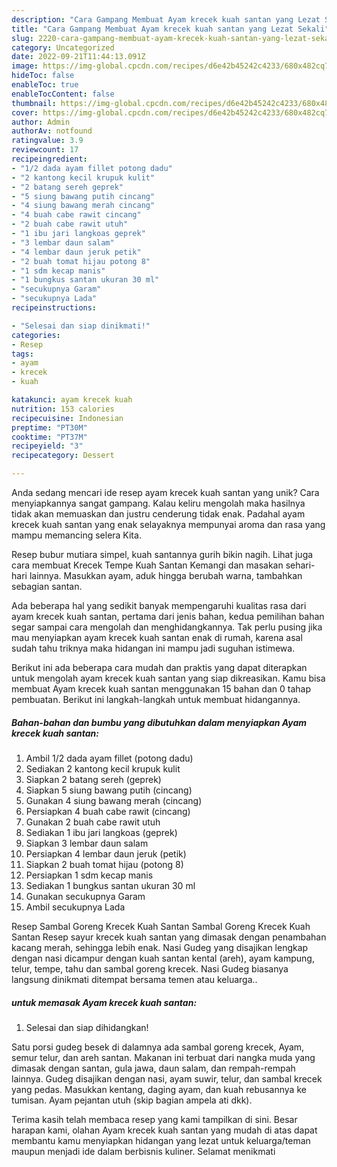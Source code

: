 ```yaml
---
description: "Cara Gampang Membuat Ayam krecek kuah santan yang Lezat Sekali"
title: "Cara Gampang Membuat Ayam krecek kuah santan yang Lezat Sekali"
slug: 2220-cara-gampang-membuat-ayam-krecek-kuah-santan-yang-lezat-sekali
category: Uncategorized
date: 2022-09-21T11:44:13.091Z
image: https://img-global.cpcdn.com/recipes/d6e42b45242c4233/680x482cq70/ayam-krecek-kuah-santan-foto-resep-utama.jpg
hideToc: false
enableToc: true
enableTocContent: false
thumbnail: https://img-global.cpcdn.com/recipes/d6e42b45242c4233/680x482cq70/ayam-krecek-kuah-santan-foto-resep-utama.jpg
cover: https://img-global.cpcdn.com/recipes/d6e42b45242c4233/680x482cq70/ayam-krecek-kuah-santan-foto-resep-utama.jpg
author: Admin
authorAv: notfound
ratingvalue: 3.9
reviewcount: 17
recipeingredient:
- "1/2 dada ayam fillet potong dadu"
- "2 kantong kecil krupuk kulit"
- "2 batang sereh geprek"
- "5 siung bawang putih cincang"
- "4 siung bawang merah cincang"
- "4 buah cabe rawit cincang"
- "2 buah cabe rawit utuh"
- "1 ibu jari langkoas geprek"
- "3 lembar daun salam"
- "4 lembar daun jeruk petik"
- "2 buah tomat hijau potong 8"
- "1 sdm kecap manis"
- "1 bungkus santan ukuran 30 ml"
- "secukupnya Garam"
- "secukupnya Lada"
recipeinstructions:

- "Selesai dan siap dinikmati!"
categories:
- Resep
tags:
- ayam
- krecek
- kuah

katakunci: ayam krecek kuah 
nutrition: 153 calories
recipecuisine: Indonesian
preptime: "PT30M"
cooktime: "PT37M"
recipeyield: "3"
recipecategory: Dessert

---
```





Anda sedang mencari ide resep ayam krecek kuah santan yang unik? Cara menyiapkannya sangat gampang. Kalau keliru mengolah maka hasilnya tidak akan memuaskan dan justru cenderung tidak enak. Padahal ayam krecek kuah santan yang enak selayaknya mempunyai aroma dan rasa yang mampu memancing selera Kita.





Resep bubur mutiara simpel, kuah santannya gurih bikin nagih. Lihat juga cara membuat Krecek Tempe Kuah Santan Kemangi dan masakan sehari-hari lainnya. Masukkan ayam, aduk hingga berubah warna, tambahkan sebagian santan.

Ada beberapa hal yang sedikit banyak mempengaruhi kualitas rasa dari ayam krecek kuah santan, pertama dari jenis bahan, kedua pemilihan bahan segar sampai cara mengolah dan menghidangkannya. Tak perlu pusing jika mau menyiapkan ayam krecek kuah santan enak di rumah, karena asal sudah tahu triknya maka hidangan ini mampu jadi suguhan istimewa.






Berikut ini ada beberapa cara mudah dan praktis yang dapat diterapkan untuk mengolah ayam krecek kuah santan yang siap dikreasikan. Kamu bisa membuat Ayam krecek kuah santan menggunakan 15 bahan dan 0 tahap pembuatan. Berikut ini langkah-langkah untuk membuat hidangannya.

<!--inarticleads1-->

##### Bahan-bahan dan bumbu yang dibutuhkan dalam menyiapkan Ayam krecek kuah santan:

1. Ambil 1/2 dada ayam fillet (potong dadu)
1. Sediakan 2 kantong kecil krupuk kulit
1. Siapkan 2 batang sereh (geprek)
1. Siapkan 5 siung bawang putih (cincang)
1. Gunakan 4 siung bawang merah (cincang)
1. Persiapkan 4 buah cabe rawit (cincang)
1. Gunakan 2 buah cabe rawit utuh
1. Sediakan 1 ibu jari langkoas (geprek)
1. Siapkan 3 lembar daun salam
1. Persiapkan 4 lembar daun jeruk (petik)
1. Siapkan 2 buah tomat hijau (potong 8)
1. Persiapkan 1 sdm kecap manis
1. Sediakan 1 bungkus santan ukuran 30 ml
1. Gunakan secukupnya Garam
1. Ambil secukupnya Lada


Resep Sambal Goreng Krecek Kuah Santan Sambal Goreng Krecek Kuah Santan Resep sayur krecek kuah santan yang dimasak dengan penambahan kacang merah, sehingga lebih enak. Nasi Gudeg yang disajikan lengkap dengan nasi dicampur dengan kuah santan kental (areh), ayam kampung, telur, tempe, tahu dan sambal goreng krecek. Nasi Gudeg biasanya langsung dinikmati ditempat bersama temen atau keluarga.. 

<!--inarticleads2-->

#####  untuk memasak Ayam krecek kuah santan:


1. Selesai dan siap dihidangkan!

Satu porsi gudeg besek di dalamnya ada sambal goreng krecek, Ayam, semur telur, dan areh santan. Makanan ini terbuat dari nangka muda yang dimasak dengan santan, gula jawa, daun salam, dan rempah-rempah lainnya. Gudeg disajikan dengan nasi, ayam suwir, telur, dan sambal krecek yang pedas. Masukkan kentang, daging ayam, dan kuah rebusannya ke tumisan. Ayam pejantan utuh (skip bagian ampela ati dkk). 

Terima kasih telah membaca resep yang kami tampilkan di sini. Besar harapan kami, olahan Ayam krecek kuah santan yang mudah di atas dapat membantu kamu menyiapkan hidangan yang lezat untuk keluarga/teman maupun menjadi ide dalam berbisnis kuliner. Selamat menikmati
